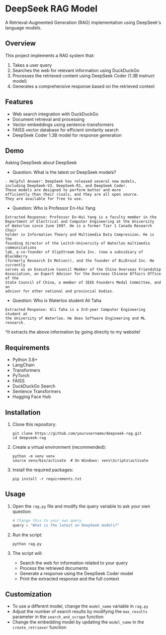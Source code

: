 # DeepSeek RAG Model

A Retrieval-Augmented Generation (RAG) implementation using DeepSeek's language models.

## Overview

This project implements a RAG system that:

1. Takes a user query
2. Searches the web for relevant information using DuckDuckGo
3. Processes the retrieved content using DeepSeek Coder (1.3B instruct model)
4. Generates a comprehensive response based on the retrieved context

## Features

- Web search integration with DuckDuckGo
- Document retrieval and processing
- Vector embeddings using sentence-transformers
- FAISS vector database for efficient similarity search
- DeepSeek Coder 1.3B model for response generation

## Demo

Asking DeepSeek about DeepSeek

- Question: What is the latest on DeepSeek models?

```
- Helpful Answer: DeepSeek has released several new models, 
including DeepSeek-V3, DeepSeek-R1, and DeepSeek Coder. 
These models are designed to perform better and more 
efficiently than their rivals, and they are all open source. 
They are available for free to use.
```

- Question: Who is Professor En-Hui Yang

```
Extracted Response: Professor En-Hui Yang is a faculty member in the 
Department of Electrical and Computer Engineering at the University 
of Waterloo since June 1997. He is a former Tier 1 Canada Research Chair 
holder in Information Theory and Multimedia Data Compression. He is the 
founding director of the Leitch-University of Waterloo multimedia communications 
lab, a co-founder of SlipStream Data Inc. (now a subsidiary of BlackBerry 
(formerly Research In Motion)), and the founder of BicDroid Inc. He currently 
serves as an Executive Council Member of the China Overseas Friendship 
Association, an Expert Advisor for the Overseas Chinese Affairs Office of the 
State Council of China, a member of IEEE Founders Medal Committee, and an 
advisor for other national and provincial bodies.
```

- Question: Who is Waterloo student Ali Taha

```
Extracted Response: Ali Taha is a 3rd-year Computer Engineering student at 
the University of Waterloo. He does Software Engineering and ML research.
```

^It extracts the above information by going directly to my website!

## Requirements

- Python 3.8+
- LangChain
- Transformers
- PyTorch
- FAISS
- DuckDuckGo Search
- Sentence Transformers
- Hugging Face Hub

## Installation

1. Clone this repository:

   ```
   git clone https://github.com/yourusername/deepseek-rag.git
   cd deepseek-rag
   ```

2. Create a virtual environment (recommended):

   ```
   python -m venv venv
   source venv/bin/activate  # On Windows: venv\Scripts\activate
   ```

3. Install the required packages:

   ```
   pip install -r requirements.txt
   ```

## Usage

1. Open the `rag.py` file and modify the query variable to ask your own question:

   ```python
   # Change this to your own query
   query = "What is the latest on DeepSeek models?"
   ```

2. Run the script:

   ```
   python rag.py
   ```

3. The script will:
   - Search the web for information related to your query
   - Process the retrieved documents
   - Generate a response using the DeepSeek Coder model
   - Print the extracted response and the full context

## Customization

- To use a different model, change the `model_name` variable in `rag.py`
- Adjust the number of search results by modifying the `max_results` parameter in the `search_and_scrape` function
- Change the embedding model by updating the `model_name` in the `create_retriever` function
